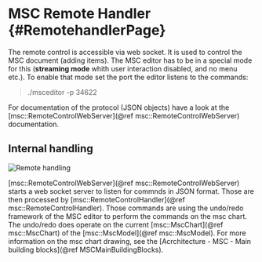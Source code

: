 # MSC Remote Handler {#RemotehandlerPage}

The remote control is accessible via web socket. It is used to control the MSC document (adding items).
The MSC editor has to be in a special mode for this (**streaming mode** whith user interaction disabled, and no menu etc.).
To enable that mode set the port the editor listens to the commands:

> ./msceditor -p 34622

For documentation of the protocol (JSON objects) have a look at the [msc::RemoteControlWebServer](@ref msc::RemoteControlWebServer) documentation.


## Internal handling

![Remote handling](remote_handler01.png)

[msc::RemoteControlWebServer](@ref msc::RemoteControlWebServer) starts a web socket server to listen for commnds in JSON format.
Those are then processed by [msc::RemoteControlHandler](@ref msc::RemoteControlHandler).
Those commands are using the undo/redo framework of the MSC editor to perform the commands on the msc chart.
The undo/redo does operate on the current [msc::MscChart](@ref msc::MscChart) of the [msc::MscModel](@ref msc::MscModel).
For more information on the msc chart drawing, see the [Acrchitecture - MSC - Main building blocks](@ref MSCMainBuildingBlocks).
